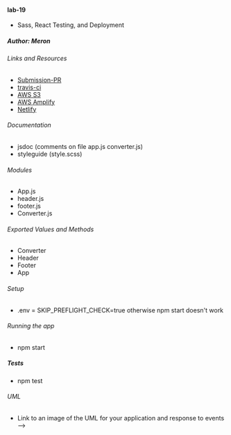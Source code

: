 #### lab-19
* Sass, React Testing, and Deployment

##### Author: Meron
###### Links and Resources
* [Submission-PR](https://github.com/meron-401n14/lab-19/pull/1)
* [travis-ci](https://travis-ci.com/meron-401n14/lab-19/builds/141515822)
* [AWS S3]()
* [AWS Amplify]()
* [Netlify]()

###### Documentation

* jsdoc (comments on file app.js converter.js)
* styleguide (style.scss)


###### Modules
 * App.js
 * header.js
 * footer.js
 * Converter.js
 
###### Exported Values and Methods
 * Converter
 * Header
 * Footer
 * App



###### Setup

* .env  = SKIP_PREFLIGHT_CHECK=true otherwise npm start doesn't work 

###### Running the app
* npm start

##### Tests
* npm test

###### UML
 * Link to an image of the UML for your application and response to events -->
